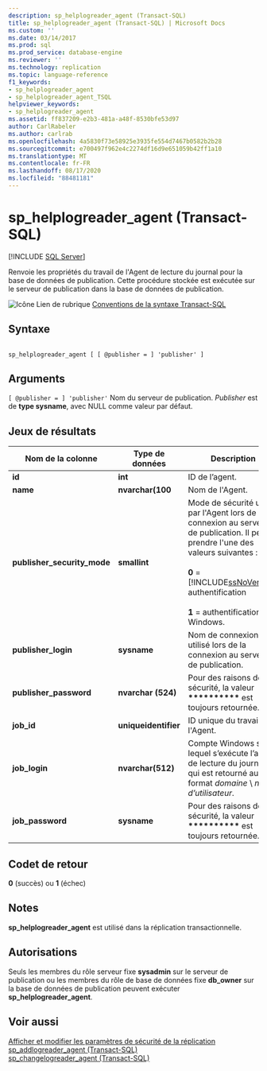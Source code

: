 ```yaml
---
description: sp_helplogreader_agent (Transact-SQL)
title: sp_helplogreader_agent (Transact-SQL) | Microsoft Docs
ms.custom: ''
ms.date: 03/14/2017
ms.prod: sql
ms.prod_service: database-engine
ms.reviewer: ''
ms.technology: replication
ms.topic: language-reference
f1_keywords:
- sp_helplogreader_agent
- sp_helplogreader_agent_TSQL
helpviewer_keywords:
- sp_helplogreader_agent
ms.assetid: ff837209-e2b3-481a-a48f-8530bfe53d97
author: CarlRabeler
ms.author: carlrab
ms.openlocfilehash: 4a5830f73e58925e3935fe554d7467b0582b2b28
ms.sourcegitcommit: e700497f962e4c2274df16d9e651059b42ff1a10
ms.translationtype: MT
ms.contentlocale: fr-FR
ms.lasthandoff: 08/17/2020
ms.locfileid: "88481181"
---
```

# <a name="sp_helplogreader_agent-transact-sql"></a>sp_helplogreader_agent (Transact-SQL)
[!INCLUDE [SQL Server](../../includes/applies-to-version/sqlserver.md)]

  Renvoie les propriétés du travail de l'Agent de lecture du journal pour la base de données de publication. Cette procédure stockée est exécutée sur le serveur de publication dans la base de données de publication.  
  
 ![Icône Lien de rubrique](../../database-engine/configure-windows/media/topic-link.gif "Icône du lien de rubrique") [Conventions de la syntaxe Transact-SQL](../../t-sql/language-elements/transact-sql-syntax-conventions-transact-sql.md)  
  
## <a name="syntax"></a>Syntaxe  
  
```  
  
sp_helplogreader_agent [ [ @publisher = ] 'publisher' ]  
```  
  
## <a name="arguments"></a>Arguments  
`[ @publisher = ] 'publisher'` Nom du serveur de publication. *Publisher* est de **type sysname**, avec NULL comme valeur par défaut.  
  
## <a name="result-sets"></a>Jeux de résultats  
  
|Nom de la colonne|Type de données|Description|  
|-----------------|---------------|-----------------|  
|**id**|**int**|ID de l’agent.|  
|**name**|**nvarchar(100**|Nom de l'Agent.|  
|**publisher_security_mode**|**smallint**|Mode de sécurité utilisé par l'Agent lors de la connexion au serveur de publication. Il peut prendre l'une des valeurs suivantes :<br /><br /> **0**  =  [!INCLUDE[ssNoVersion](../../includes/ssnoversion-md.md)] authentification<br /><br /> **1** = authentification Windows.|  
|**publisher_login**|**sysname**|Nom de connexion utilisé lors de la connexion au serveur de publication.|  
|**publisher_password**|**nvarchar (524)**|Pour des raisons de sécurité, la valeur **\*\*\*\*\*\*\*\*\*\*** est toujours retournée.|  
|**job_id**|**uniqueidentifier**|ID unique du travail de l'Agent.|  
|**job_login**|**nvarchar(512)**|Compte Windows sous lequel s’exécute l’agent de lecture du journal, qui est retourné au format *domaine* \\ *nom d’utilisateur*.|  
|**job_password**|**sysname**|Pour des raisons de sécurité, la valeur **\*\*\*\*\*\*\*\*\*\*** est toujours retournée.|  
  
## <a name="return-code-values"></a>Codet de retour  
 **0** (succès) ou **1** (échec)  
  
## <a name="remarks"></a>Notes  
 **sp_helplogreader_agent** est utilisé dans la réplication transactionnelle.  
  
## <a name="permissions"></a>Autorisations  
 Seuls les membres du rôle serveur fixe **sysadmin** sur le serveur de publication ou les membres du rôle de base de données fixe **db_owner** sur la base de données de publication peuvent exécuter **sp_helplogreader_agent**.  
  
## <a name="see-also"></a>Voir aussi  
 [Afficher et modifier les paramètres de sécurité de la réplication](../../relational-databases/replication/security/view-and-modify-replication-security-settings.md)   
 [sp_addlogreader_agent &#40;Transact-SQL&#41;](../../relational-databases/system-stored-procedures/sp-addlogreader-agent-transact-sql.md)   
 [sp_changelogreader_agent &#40;Transact-SQL&#41;](../../relational-databases/system-stored-procedures/sp-changelogreader-agent-transact-sql.md)  
  
  
